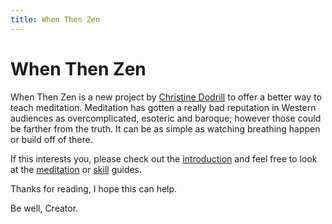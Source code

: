 ```yaml
---
title: When Then Zen
---
```


# When Then Zen

When Then Zen is a new project by [Christine Dodrill](https://christine.website) to offer a better way to teach meditation. Meditation has gotten a really bad reputation in Western audiences as overcomplicated, esoteric and baroque; however those could be farther from the truth. It can be as simple as watching breathing happen or build off of there. 

If this interests you, please check out the [introduction](/intro.md) and feel free to look at the [meditation](/meditation) or [skill](/skills) guides.

Thanks for reading, I hope this can help.

Be well, Creator.
